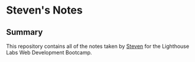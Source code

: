 # Steven's Notes
## Summary 
This repository contains all of the notes taken by [Steven](https://github.com/schenn1992) for the Lighthouse Labs Web Development Bootcamp.
